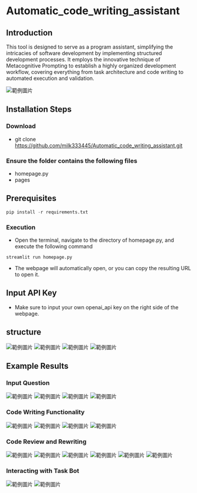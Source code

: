 # Automatic_code_writing_assistant
## Introduction
This tool is designed to serve as a program assistant, simplifying the intricacies of software development by implementing structured development processes. It employs the innovative technique of Metacognitive Prompting to establish a highly organized development workflow, covering everything from task architecture and code writing to automated execution and validation.

![範例圖片](images/架構1.jpg)
## Installation Steps
### Download
- git clone https://github.com/milk333445/Automatic_code_writing_assistant.git

### Ensure the folder contains the following files
- homepage.py
- pages

## Prerequisites
```python
pip install -r requirements.txt
```

### Execution
- Open the terminal, navigate to the directory of homepage.py, and execute the following command
```python=
streamlit run homepage.py
```
- The webpage will automatically open, or you can copy the resulting URL to open it.
## Input API Key
- Make sure to input your own openai_api key on the right side of the webpage.


## structure
![範例圖片](images/架構1.jpg)
![範例圖片](images/架構2.jpg)
![範例圖片](images/架構3.jpg)
![範例圖片](images/架構4.jpg)

## Example Results
### Input Question
![範例圖片](images/image1.jpg)
![範例圖片](images/image2.jpg)
![範例圖片](images/image3.jpg)
![範例圖片](images/image4.jpg)
### Code Writing Functionality
![範例圖片](images/image5.jpg)
![範例圖片](images/image6.jpg)
![範例圖片](images/image7.jpg)
![範例圖片](images/image8.jpg)
### Code Review and Rewriting
![範例圖片](images/image9.jpg)
![範例圖片](images/image10.jpg)
![範例圖片](images/image11.jpg)
![範例圖片](images/image12.jpg)
![範例圖片](images/image13.jpg)
![範例圖片](images/image14.jpg)
### Interacting with Task Bot
![範例圖片](images/image15.jpg)
![範例圖片](images/image16.jpg)

